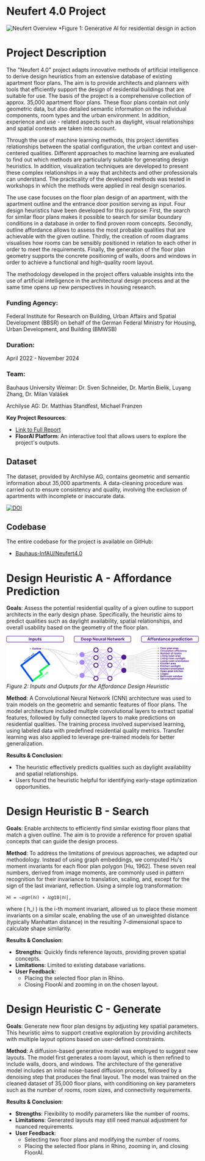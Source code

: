 # Neufert 4.0 Project

![Neufert Overview](Main.gif)
*Figure 1: Generative AI for residential design in action

# Project Description
The "Neufert 4.0" project adapts innovative methods of artificial intelligence to derive design heuristics from an extensive database of existing apartment floor plans. The aim is to provide architects and planners with tools that efficiently support the design of residential buildings that are suitable for use. The basis of the project is a comprehensive collection of approx. 35,000 apartment floor plans. These floor plans contain not only geometric data, but also detailed semantic information on the individual components, room types and the urban environment. In addition, experience and use - related aspects such as daylight, visual relationships and spatial contexts are taken into account. 

Through the use of machine learning methods, this project identifies relationships between the spatial configuration, the urban context and user-centered qualities. Different approaches to machine learning are evaluated to find out which methods are particularly suitable for generating design heuristics. In addition, visualization techniques are developed to present these complex relationships in a way that architects and other professionals can understand. The practicality of the developed methods was tested in workshops in which the methods were applied in real design scenarios. 

The use case focuses on the floor plan design of an apartment, with the apartment outline and the entrance door position serving as input. Four design heuristics have been developed for this purpose: First, the search for similar floor plans makes it possible to search for similar boundary conditions in a database in order to find proven room concepts. Secondly, outline affordance allows  to assess the most probable qualities that are achievable with the given outline. Thirdly, the creation of room diagrams visualises how rooms can be sensibly positioned in relation to each other in order to meet the requirements. Finally, the generation of the floor plan geometry supports  the concrete positioning of walls, doors and windows in order to achieve a functional and high-quality room layout. 

The methodology developed in the project offers valuable insights into the use of artificial intelligence in the architectural design process and at the same time opens up new perspectives in housing research. 

### Funding Agency:
Federal Institute for Research on Building, Urban Affairs and Spatial Development (BBSR) on behalf of the German Federal Ministry for Housing, Urban Development, and Building (BMWSB)
### Duration: 
April 2022 - November 2024
### Team:
Bauhaus University Weimar: Dr. Sven Schneider, Dr. Martin Bielik, Luyang Zhang, Dr. Milan Valášek 

Archilyse AG: Dr. Matthias Standfest, Michael Franzen


**Key Project Resources**:
- [Link to Full Report](#)
- **FloorAI Platform**: An interactive tool that allows users to explore the project's outputs.

## Dataset
The dataset, provided by Archilyse AG, contains geometric and semantic information about 35,000 apartments. A data-cleaning procedure was carried out to ensure consistency and quality, involving the exclusion of apartments with incomplete or inaccurate data.

[![DOI](https://zenodo.org/badge/DOI/10.5281/zenodo.14223942.svg)](https://doi.org/10.5281/zenodo.14223942)

## Codebase
The entire codebase for the project is available on GitHub:
- [Bauhaus-InfAU/Neufert4.0](https://github.com/Bauhaus-InfAU/Neufert4.0)

# Design Heuristic A - Affordance Prediction
**Goals**: Assess the potential residential quality of a given outline to support architects in the early design phase. Specifically, the heuristic aims to predict qualities such as daylight availability, spatial relationships, and overall usability based on the geometry of the floor plan.


![Design Heuristic Affordance - Overview](Affordance.svg)
*Figure 2: Inputs and Outputs for the Affordance Design Heuristic*

**Method**: A Convolutional Neural Network (CNN) architecture was used to train models on the geometric and semantic features of floor plans. The model architecture included multiple convolutional layers to extract spatial features, followed by fully connected layers to make predictions on residential qualities. The training process involved supervised learning, using labeled data with predefined residential quality metrics. Transfer learning was also applied to leverage pre-trained models for better generalization.

**Results & Conclusion**:
- The heuristic effectively predicts qualities such as daylight availability and spatial relationships.
- Users found the heuristic helpful for identifying early-stage optimization opportunities.

# Design Heuristic B - Search
**Goals**: Enable architects to efficiently find similar existing floor plans that match a given outline. The aim is to provide a reference for proven spatial concepts that can guide the design process.

**Method**: To address the limitations of previous approaches, we adapted our methodology. Instead of using graph embeddings, we computed Hu's moment invariants for each floor plan polygon [Hu, 1962]. These seven real numbers, derived from image moments, are commonly used in pattern recognition for their invariance to translation, scaling, and, except for the sign of the last invariant, reflection. Using a simple log transformation:

```
𝐻𝑖 = −𝑠𝑖𝑔𝑛(ℎ𝑖) ∗ 𝑙𝑜𝑔10|ℎ𝑖|,
```

where \( h_i \) is the i-th moment invariant, allowed us to place these moment invariants on a similar scale, enabling the use of an unweighted distance (typically Manhattan distance) in the resulting 7-dimensional space to calculate shape similarity.

**Results & Conclusion**:
- **Strengths**: Quickly finds reference layouts, providing proven spatial concepts.
- **Limitations**: Limited to existing database variations.
- **User Feedback**:
  - Placing the selected floor plan in Rhino.
  - Closing FloorAI and zooming in on the chosen layout.

# Design Heuristic C - Generate
**Goals**: Generate new floor plan designs by adjusting key spatial parameters. This heuristic aims to support creative exploration by providing architects with multiple layout options based on user-defined constraints.

**Method**: A diffusion-based generative model was employed to suggest new layouts. The model first generates a room layout, which is then refined to include walls, doors, and windows. The architecture of the generative model includes an initial noise-based diffusion process, followed by a denoising step that produces the final layout. The model was trained on the cleaned dataset of 35,000 floor plans, with conditioning on key parameters such as the number of rooms, room sizes, and connectivity requirements.

**Results & Conclusion**:
- **Strengths**: Flexibility to modify parameters like the number of rooms.
- **Limitations**: Generated layouts may still need manual adjustment for nuanced requirements.
- **User Feedback**:
  - Selecting two floor plans and modifying the number of rooms.
  - Placing the selected floor plans in Rhino, zooming in, and closing FloorAI.
